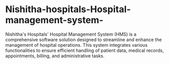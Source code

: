 # Nishitha-hospitals-Hospital-management-system-
Nishitha's Hospitals' Hospital Management System (HMS) is a comprehensive software solution designed to streamline and enhance the management of hospital operations. This system integrates various functionalities to ensure efficient handling of patient data, medical records, appointments, billing, and administrative tasks.
